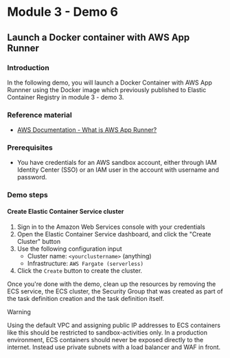 # Module 3 - Demo 6
## Launch a Docker container with AWS App Runner

### Introduction
In the following demo, you will launch a Docker Container with AWS App Runnner using the Docker image which previously published to Elastic Container Registry in module 3 - demo 3.

### Reference material
- [AWS Documentation - What is AWS App Runner?](https://docs.aws.amazon.com/apprunner/latest/dg/what-is-apprunner.html)

### Prerequisites
- You have credentials for an AWS sandbox account, either through IAM Identity Center (SSO) or an IAM user in the account with username and password.

### Demo steps

#### Create Elastic Container Service cluster
1. Sign in to the Amazon Web Services console with your credentials
2. Open the Elastic Container Service dashboard, and click the "Create Cluster" button
3. Use the following configuration input
    - Cluster name: `<yourclustername>` (anything)
    - Infrastructure: `AWS Fargate (serverless)`
4. Click the `Create` button to create the cluster.



Once you're done with the demo, clean up the resources by removing the ECS service, the ECS cluster, the Security Group that was created as part of the task definition creation and the task definition itself.

> [!WARNING]
> Using the default VPC and assigning public IP addresses to ECS containers like this should be restricted to sandbox-activities only. In a production environment, ECS containers should never be exposed directly to the internet. Instead use private subnets with a load balancer and WAF in front.